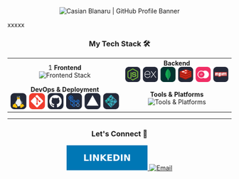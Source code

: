 
<!-- ====================
     GitHub Profile Banner
==================== -->
<p align="center">
  <img 
    src="./asset/casianus.png" 
    alt="Casian Blanaru | GitHub Profile Banner" 
  />
</p>
xxxxx
<!-- ====================
     Tech Stack & Toolsxx
==================== -->
<h3 align="center">My Tech Stack 🛠️</h3>
<table align="center">
  <tr>
    <td align="center">1
      <strong>Frontend</strong><br/>
      <img src="./assets/icons/" alt="Frontend Stack" />
    </td>
    <td align="center">
      <strong>Backend</strong><br/>
      <img src="./assets/icons/npm.svg" alt="Backend Stack" />
    </td>
  </tr>
  <tr>
    <td align="center">
      <strong>DevOps & Deployment</strong><br/>
      <img src="./assets/icons/dev-ops.svg" alt="DevOps Stack" />
    </td>
    <td align="center">
      <strong>Tools & Platforms</strong><br/>
      <img src="./assets/icons/platforms" alt="Tools & Platforms" />
    </td>
  </tr>
</table>
<hr/>

<!-- ====================
     Connect With Me
==================== -->
<h3 align="center">Let's Connect 🔗</h3>
<p align="center">
  <a href="hxhttps://de.linkedin.com/in/blanaru-casian-16698a66?original_referer=https%3A%2F%2Fwww.google.com%2F" target="_blank">
    <img src="./assets/icons/LinkedIn-0077B5.svg" alt="LinkedIn"/>
  </a>
  <a href="mailto:casianusdesign@me.com">
    <img src="https://img.shields.io/badge/Email-D14836?style=for-the-badge&logo=gmail&logoColor=white" alt="Email"/>
  </a>
</p>
